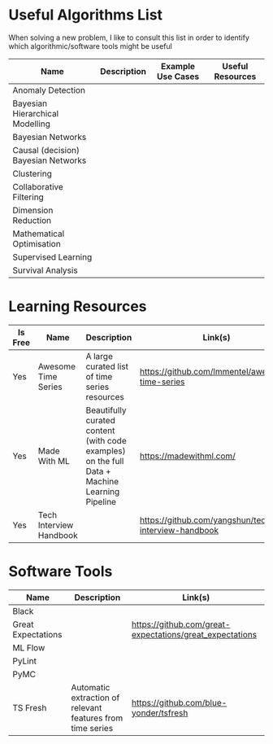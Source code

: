 # Useful Algorithms List

When solving a new problem, I like to consult this list in order to identify which algorithmic/software tools might be useful

Name                               | Description              | Example Use Cases         | Useful Resources
-----------------------------------|--------------------------|---------------------------|------------------
Anomaly Detection                  |                          |                           |
Bayesian Hierarchical Modelling    |                          |                           | 
Bayesian Networks                  |                          |                           |  
Causal (decision) Bayesian Networks|                          |                           |
Clustering                         |                          |                           | 
Collaborative Filtering            |                          |                           | 
Dimension Reduction                |                          |                           | 
Mathematical Optimisation          |                          |                           | 
Supervised Learning                |                          |                           |
Survival Analysis                  |                          |                           |

# Learning Resources 

Is Free | Name                    | Description                                   | Link(s)
--------|-------------------------|-----------------------------------------------|-------------------
Yes     | Awesome Time Series     | A large curated list of time series resources | https://github.com/lmmentel/awesome-time-series
Yes     | Made With ML            | Beautifully curated content (with code examples) on the full Data + Machine Learning Pipeline | https://madewithml.com/ | 
Yes     | Tech Interview Handbook |                                               | https://github.com/yangshun/tech-interview-handbook

# Software Tools

Name               | Description                                                | Link(s)
-------------------|------------------------------------------------------------|----------
Black              |                                                            |
Great Expectations |                                                            | https://github.com/great-expectations/great_expectations
ML Flow            |                                                            |
PyLint             |                                                            |
PyMC               |                                                            | 
TS Fresh           | Automatic extraction of relevant features from time series | https://github.com/blue-yonder/tsfresh
